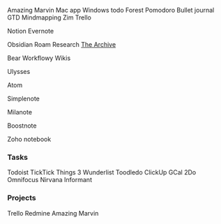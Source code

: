 Amazing Marvin
Mac app
Windows todo
Forest
Pomodoro
Bullet journal
GTD
Mindmapping
Zim
Trello

Notion
Evernote


Obsidian
Roam Research
[The Archive](https://zettelkasten.de/the-archive/)

Bear
Workflowy
Wikis

Ulysses

Atom

Simplenote

Milanote

Boostnote

Zoho notebook


### Tasks
Todoist
TickTick
Things 3
Wunderlist
Toodledo
ClickUp
GCal
2Do
Omnifocus
Nirvana
Informant

### Projects
Trello
Redmine
Amazing Marvin